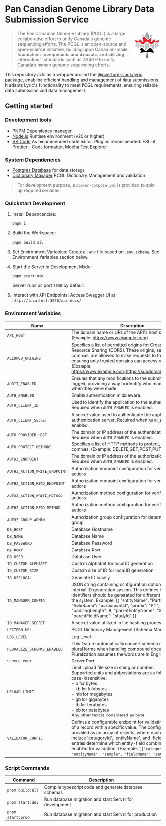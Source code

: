 # Pan Canadian Genome Library Data Submission Service

<img src="./docs/img/pcgl-logo.png" height="90" align="right" />

> The Pan-Canadian Genome Library (PCGL) is a large collaborative effort to unify Canada's genome sequencing efforts. The PCGL is an open-source and open-science initiative, building upon Canadian-made foundational components and datasets, and utilizing international standards such as GA4GH to unify Canada’s human genome sequencing efforts.

This repository acts as a wrapper around the [@overture-stack/lyric](https://github.com/overture-stack/lyric) package, enabling efficient handling and management of data submissions. It adapts Lyric's functionality to meet PCGL requirements, ensuring reliable data submission and data management.

## Getting started

### Development tools

- [PNPM](https://pnpm.io/) Dependency manager
- [Node.js](https://nodejs.org/en) Runtime environment (v20 or higher)
- [VS Code](https://code.visualstudio.com/) As recommended code editor. Plugins recommended: ESLint, Prettier - Code formatter, Mocha Test Explorer

### System Dependencies

- [Postgres Database](https://www.postgresql.org/) for data storage
- [Dictionary Manager](https://github.com/Pan-Canadian-Genome-Library/dictionary-manager) PCGL Dictionary Management and validation

> For development purpose, a `docker-compose.yml` is provided to spin up required services.

### Quickstart Development

1. Install Dependencies:

   ```
   pnpm i
   ```

2. Build the Workspace:

   ```
   pnpm build:all
   ```

3. Set Environment Variables:
   Create a `.env` file based on `.env.schema`. See Environment Variables section below.

4. Start the Server in Development Mode:

   ```
   pnpm start:dev
   ```

   Server runs on port `3030` by default.

5. Interact with API Endpoints:
   Access Swagger UI at `http://localhost:3030/api-docs/`

### Environment Variables

| Name                          | Description                                                                                                                                                                                                                                                                                                                                                                                                 | Default                                |
| ----------------------------- | ----------------------------------------------------------------------------------------------------------------------------------------------------------------------------------------------------------------------------------------------------------------------------------------------------------------------------------------------------------------------------------------------------------- | -------------------------------------- |
| `API_HOST`                    | The domain name or URL of the API's host server. (Example: https://www.example.com)                                                                                                                                                                                                                                                                                                                         |                                        |
| `ALLOWED_ORIGINS`             | Specifies a list of permitted origins for Cross-Origin Resource Sharing (CORS). These origins, separated by commas, are allowed to make requests to the server, ensuring only trusted domains can access resources. (Example: https://www.example.com,https://subdomain.example.com)                                                                                                                        |                                        |
| `AUDIT_ENABLED`               | Ensures that any modifications to the submitted data are logged, providing a way to identify who made changes and when they were made.                                                                                                                                                                                                                                                                      | true                                   |
| `AUTH_ENABLED`                | Enable authentication middleware.                                                                                                                                                                                                                                                                                                                                                                           | false                                  |
| `AUTH_CLIENT_ID`              | Used to identify the application to the authentication server. Required when `AUTH_ENABLED` is enabled.                                                                                                                                                                                                                                                                                                     |                                        |
| `AUTH_CLIENT_SECRET`          | A secret value used to authenticate the application with the authentication server. Required when `AUTH_ENABLED` is enabled.                                                                                                                                                                                                                                                                                |                                        |
| `AUTH_PROVIDER_HOST`          | The domain or IP address of the authentication server. Required when `AUTH_ENABLED` is enabled.                                                                                                                                                                                                                                                                                                             |                                        |
| `AUTH_PROTECT_METHODS`        | Specifies a list of HTTP methods to protect, separated by commas. (Example: DELETE,GET,POST,PUT).                                                                                                                                                                                                                                                                                                           | 'DELETE,GET,POST,PUT'                  |
| `AUTHZ_ENDPOINT`              | The domain or IP address of the authorization server. Required when `AUTH_ENABLED` is enabled.                                                                                                                                                                                                                                                                                                              |                                        |
| `AUTHZ_ACTION_WRITE_ENDPOINT` | Authorization endpoint configuration for verifying write actions                                                                                                                                                                                                                                                                                                                                            |                                        |
| `AUTHZ_ACTION_READ_ENDPOINT`  | Authorization endpoint configuration for verifying read actions                                                                                                                                                                                                                                                                                                                                             |                                        |
| `AUTHZ_ACTION_WRITE_METHOD`   | Authorization method configuration for verifying write actions                                                                                                                                                                                                                                                                                                                                              |                                        |
| `AUTHZ_ACTION_READ_METHOD`    | Authorization method configuration for verifying read actions                                                                                                                                                                                                                                                                                                                                               |                                        |
| `AUTHZ_GROUP_ADMIN`           | Authorization group configuration for determining admin group                                                                                                                                                                                                                                                                                                                                               |                                        |
| `DB_HOST`                     | Database Hostname                                                                                                                                                                                                                                                                                                                                                                                           |                                        |
| `DB_NAME`                     | Database Name                                                                                                                                                                                                                                                                                                                                                                                               |                                        |
| `DB_PASSWORD`                 | Database Password                                                                                                                                                                                                                                                                                                                                                                                           |                                        |
| `DB_PORT`                     | Database Port                                                                                                                                                                                                                                                                                                                                                                                               |                                        |
| `DB_USER`                     | Database User                                                                                                                                                                                                                                                                                                                                                                                               |                                        |
| `ID_CUSTOM_ALPHABET`          | Custom Alphabet for local ID generation                                                                                                                                                                                                                                                                                                                                                                     | '0123456789ABCDEFGHIJKLMNOPQRSTUVWXYZ' |
| `ID_CUSTOM_SIZE`              | Custom size of ID for local ID generation                                                                                                                                                                                                                                                                                                                                                                   | 21                                     |
| `ID_USELOCAL`                 | Generate ID locally                                                                                                                                                                                                                                                                                                                                                                                         | true                                   |
| `ID_MANAGER_CONFIG`           | JSON string containing configuration options for the internal ID generation system. This defines how unique identifiers should be generated for different entities within the system. Example: [{ "entityName": "Participant", "fieldName": "participantId", "prefix": "PT", "paddingLength": 8, "parentEntityName": "Study", "parentFieldName": "studyId" }]                                               |                                        |
| `ID_MANAGER_SECRET`           | A secret value utilized in the hashing process as a salt                                                                                                                                                                                                                                                                                                                                                    |                                        |
| `LECTERN_URL`                 | PCGL Dictionary Management (Schema Management) URL                                                                                                                                                                                                                                                                                                                                                          |                                        |
| `LOG_LEVEL`                   | Log Level                                                                                                                                                                                                                                                                                                                                                                                                   | 'info'                                 |
| `PLURALIZE_SCHEMAS_ENABLED`   | This feature automatically convert schema names to their plural forms when handling compound documents. Pluralization assumes the words are in English                                                                                                                                                                                                                                                      | true                                   |
| `SERVER_PORT`                 | Server Port                                                                                                                                                                                                                                                                                                                                                                                                 | 3030                                   |
| `UPLOAD_LIMIT`                | Limit upload file size in string or number. <br>Supported units and abbreviations are as follows and are case-insensitive: <br> - b for bytes<br> - kb for kilobytes<br>- mb for megabytes<br>- gb for gigabytes<br>- tb for terabytes<br>- pb for petabytes<br>Any other text is considered as byte                                                                                                        | '10mb'                                 |
| `VALIDATOR_CONFIG`            | Defines a configurable endpoint for validating the existence of a record with a specific value. The configuration is provided as an array of objects, where each object must include 'categoryId', 'entityName', and 'fieldName'. These entries determine which entity-field combinations are enabled for validation. (Example: `[{"categoryId": "1", "entityName": "sample", "fieldName": "sample_id" }]`) |                                        |

### Script Commands

| Command           | Description                                             |
| ----------------- | ------------------------------------------------------- |
| `pnpm build:all`  | Compile typescript code and generate database schemas   |
| `pnpm start:dev`  | Run database migration and start Server for development |
| `pnpm start:prod` | Run database migration and start Server for production  |
